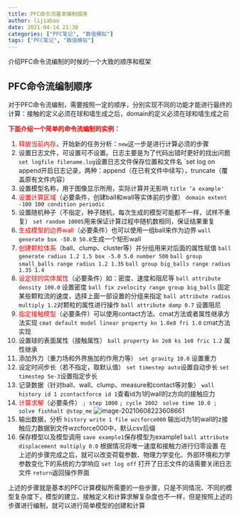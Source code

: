 ```yaml
---
title: PFC命令流基本编制顺序
author: lijiabao
date: 2021-04-14 21:30
categories: ["PFC笔记", "数值模拟"]
tags: ["PFC笔记", "数值模拟"]
---
```


介绍PFC命令流编制的时候的一个大致的顺序和框架

## PFC命令流编制顺序

对于PFC命令流编制，需要按照一定的顺序，分别实现不同的功能才能进行最终的计算：接触的定义必须在球和墙生成之后，domain的定义必须在球和墙生成之前

**<font color='red'>下面介绍一个简单的命令流编制的实例：</font>**

1. <font color='red'>释放当前内存</font>，开始新的任务分析：`new`这一步是进行计算必须的步骤
2. 设置日志文件，可设置可不设置。日志主要是为了代码出错时更好的找出问题
   `set logfile filename.log`设置日志文件保存位置和文件名
   `set log on append开启日志记录，两种：append（在已有文件中续写），truncate（覆盖原有文件内容）
3. 设置模型名称，用于图像显示所用，实际计算并无影响
   `title ‘a example'`
4. <font color='red'>设置计算区域</font>（必要条件，创建ball和wall等实体前的步骤）
   `domain extent -100 100 condition periodic`
5. 设置随机种子（不指定，种子随机，每次生成的模型可能都不一样，试样不重复）
   `set random 10005`用来保证计算过程中随机数相同，保证结果重复
6. <font color='red'>生成模型的边界wall</font>（必要条件）也可以使用一组ball来作为边界
   `wall generate box -50.0 50.0`生成一个矩形wall
7. <font color='red'>创建颗粒体系</font>（ball、clump、cluster等）并分组用来对后面的属性赋值
   `ball generate radius 1.2 1.5 box -5.0 5.0 number 500`
   `ball group small_balls range radius 1.2 1.35`
   `ball group big_balls range radius 1.35 1.4`
8. <font color='red'>设定球的实体属性</font>（必要条件）如：密度、速度和阻尼等
   `ball attribute density 100.0` 设置密度
   `ball fix zvelocity range group big_balls` 固定某些颗粒流的速度，选择上面一部设置的分组来指定
   `ball attribute radius multiply 1.2`对颗粒的属性进行操作
   `ball attribute damp 0.7` 设置阻尼
9. <font color='red'>指定接触模型</font>（必要条件）可以使用contact方法、cmat方法或者属性继承方法实现
   `cmat default model linear property kn 1.0e8 fri 1.0` cmat方法实现
10. 设置球的表面属性（接触属性）
    `ball property kn 2e8 ks 1e8 fric 1.2` 属性继承
11. 添加外力（重力场和外界施加的作用力等）
    `set gravity 10.0`  设置重力
12. 设定时间步长（若不指定，取默认值）
    `set timestep auto`设置自动步长
    `set timestep 5e-3`设置指定步长
13. 记录数据（针对ball、wall、clump、measure和contact等对象）
    `wall history id 1 zcontactforce id 1`查看id为1的wall的z方向的接触应力
14. <font color='red'>计算求解</font>（必要条件）
    `; step 1000`
    `; cycle 2002`
    ` solve time 10.0 ;  solve fishhalt @stop_me`
    ![image-20210608223608661](https://i.loli.net/2021/06/08/eDlCYGmgzhxXItO.png)
15. 输出数据，分析
    `history write 1 file wzcforce000` 输出id为1的wall的z接触应力数据到文件wzcforce000中，默认csv后缀
16. 保存模型以及模型调用
    `save example1`保存模型为example1
    `ball attribute displacement multiply 0.0` 根据情况将唯一速度和接触力进行归零设置
    在上述的步骤完成之后，就可以改变荷载参数、物理力学变化、外部环境和力学参数变化下的系统的力学响应
    `set log off` 打开了日志文件的话需要关闭日志文件
    `return`返回操作界面

上述的步骤就是基本的PFC计算模拟所需要的一些步骤，只是不同情况、不同的模型复杂度下，模型的建立、接触定义和计算求解复杂度也不一样，但是按照上述的步骤进行编制，就可以进行简单模型的创建和计算